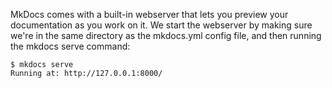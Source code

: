 MkDocs comes with a built-in webserver that lets you preview your documentation as you work on it. We start the webserver by making sure we're in the same directory as the mkdocs.yml config file, and then running the mkdocs serve command:

    $ mkdocs serve
    Running at: http://127.0.0.1:8000/
